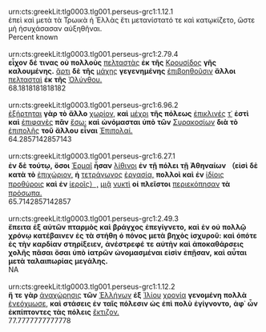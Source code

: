 urn:cts:greekLit:tlg0003.tlg001.perseus-grc1:1.12.1<br>
ἐπεὶ καὶ μετὰ τὰ Τρωικὰ ἡ Ἑλλὰς ἔτι μετανίστατό τε καὶ κατῳκίζετο, ὥστε μὴ ἡσυχάσασαν αὐξηθῆναι.<br>
Percent known<br><br>
urn:cts:greekLit:tlg0003.tlg001.perseus-grc1:2.79.4<br>
**εἶχον** **δέ** **τινας** **οὐ** **πολλοὺς** [πελταστὰς](http://www.perseus.tufts.edu/hopper/morph?l=πελταστὰς&la=greek#lexicon) **ἐκ** **τῆς** [Κρουσίδος](http://www.perseus.tufts.edu/hopper/morph?l=Κρουσίδος&la=greek#lexicon) **γῆς** **καλουμένης.** [ἄρτι](http://www.perseus.tufts.edu/hopper/morph?l=ἄρτι&la=greek#lexicon) **δὲ** **τῆς** [μάχης](http://www.perseus.tufts.edu/hopper/morph?l=μάχης&la=greek#lexicon) **γεγενημένης** [ἐπιβοηθοῦσιν](http://www.perseus.tufts.edu/hopper/morph?l=ἐπιβοηθοῦσιν&la=greek#lexicon) **ἄλλοι** [πελτασταὶ](http://www.perseus.tufts.edu/hopper/morph?l=πελτασταὶ&la=greek#lexicon) **ἐκ** **τῆς** [Ὀλύνθου.](http://www.perseus.tufts.edu/hopper/morph?l=Ὀλύνθου.&la=greek#lexicon)<br>
68.1818181818182<br><br>
urn:cts:greekLit:tlg0003.tlg001.perseus-grc1:6.96.2<br>
[ἐξήρτηται](http://www.perseus.tufts.edu/hopper/morph?l=ἐξήρτηται&la=greek#lexicon) **γὰρ** **τὸ** **ἄλλο** [χωρίον,](http://www.perseus.tufts.edu/hopper/morph?l=χωρίον,&la=greek#lexicon) **καὶ** [μέχρι](http://www.perseus.tufts.edu/hopper/morph?l=μέχρι&la=greek#lexicon) **τῆς** **πόλεως** [ἐπικλινές](http://www.perseus.tufts.edu/hopper/morph?l=ἐπικλινές&la=greek#lexicon) [τ᾽](http://www.perseus.tufts.edu/hopper/morph?l=τ᾽&la=greek#lexicon) **ἐστὶ** **καὶ** [ἐπιφανὲς](http://www.perseus.tufts.edu/hopper/morph?l=ἐπιφανὲς&la=greek#lexicon) **πᾶν** [ἔσω:](http://www.perseus.tufts.edu/hopper/morph?l=ἔσω:&la=greek#lexicon) **καὶ** **ὠνόμασται** **ὑπὸ** **τῶν** [Συρακοσίων](http://www.perseus.tufts.edu/hopper/morph?l=Συρακοσίων&la=greek#lexicon) **διὰ** **τὸ** [ἐπιπολῆς](http://www.perseus.tufts.edu/hopper/morph?l=ἐπιπολῆς&la=greek#lexicon) **τοῦ** **ἄλλου** **εἶναι** [Ἐπιπολαί.](http://www.perseus.tufts.edu/hopper/morph?l=Ἐπιπολαί.&la=greek#lexicon)<br>
64.2857142857143<br><br>
urn:cts:greekLit:tlg0003.tlg001.perseus-grc1:6.27.1<br>
**ἐν** **δὲ** **τούτῳ,** **ὅσοι** [Ἑρμαῖ](http://www.perseus.tufts.edu/hopper/morph?l=Ἑρμαῖ&la=greek#lexicon) **ἦσαν** [λίθινοι](http://www.perseus.tufts.edu/hopper/morph?l=λίθινοι&la=greek#lexicon) **ἐν** **τῇ** **πόλει** **τῇ** **Ἀθηναίων** **（εἰσὶ** **δὲ** **κατὰ** **τὸ** [ἐπιχώριον,](http://www.perseus.tufts.edu/hopper/morph?l=ἐπιχώριον,&la=greek#lexicon) **ἡ** [τετράγωνος](http://www.perseus.tufts.edu/hopper/morph?l=τετράγωνος&la=greek#lexicon) [ἐργασία,](http://www.perseus.tufts.edu/hopper/morph?l=ἐργασία,&la=greek#lexicon) **πολλοὶ** **καὶ** **ἐν** [ἰδίοις](http://www.perseus.tufts.edu/hopper/morph?l=ἰδίοις&la=greek#lexicon) [προθύροις](http://www.perseus.tufts.edu/hopper/morph?l=προθύροις&la=greek#lexicon) **καὶ** **ἐν** [ἱεροῖς）,](http://www.perseus.tufts.edu/hopper/morph?l=ἱεροῖς）,&la=greek#lexicon) [μιᾷ](http://www.perseus.tufts.edu/hopper/morph?l=μιᾷ&la=greek#lexicon) [νυκτὶ](http://www.perseus.tufts.edu/hopper/morph?l=νυκτὶ&la=greek#lexicon) **οἱ** **πλεῖστοι** [περιεκόπησαν](http://www.perseus.tufts.edu/hopper/morph?l=περιεκόπησαν&la=greek#lexicon) **τὰ** [πρόσωπα.](http://www.perseus.tufts.edu/hopper/morph?l=πρόσωπα.&la=greek#lexicon)<br>
65.7142857142857<br><br>
urn:cts:greekLit:tlg0003.tlg001.perseus-grc1:2.49.3<br>
**ἔπειτα** **ἐξ** **αὐτῶν** **πταρμὸς** **καὶ** **βράγχος** **ἐπεγίγνετο,** **καὶ** **ἐν** **οὐ** **πολλῷ** **χρόνῳ** **κατέβαινεν** **ἐς** **τὰ** **στήθη** **ὁ** **πόνος** **μετὰ** **βηχὸς** **ἰσχυροῦ:** **καὶ** **ὁπότε** **ἐς** **τὴν** **καρδίαν** **στηρίξειεν,** **ἀνέστρεφέ** **τε** **αὐτὴν** **καὶ** **ἀποκαθάρσεις** **χολῆς** **πᾶσαι** **ὅσαι** **ὑπὸ** **ἰατρῶν** **ὠνομασμέναι** **εἰσὶν** **ἐπῇσαν,** **καὶ** **αὗται** **μετὰ** **ταλαιπωρίας** **μεγάλης.**<br>
NA<br><br>
urn:cts:greekLit:tlg0003.tlg001.perseus-grc1:1.12.2<br>
**ἥ** **τε** **γὰρ** [ἀναχώρησις](http://www.perseus.tufts.edu/hopper/morph?l=ἀναχώρησις&la=greek#lexicon) **τῶν** [Ἑλλήνων](http://www.perseus.tufts.edu/hopper/morph?l=Ἑλλήνων&la=greek#lexicon) **ἐξ** [Ἰλίου](http://www.perseus.tufts.edu/hopper/morph?l=Ἰλίου&la=greek#lexicon) [χρονία](http://www.perseus.tufts.edu/hopper/morph?l=χρονία&la=greek#lexicon) **γενομένη** **πολλὰ** [ἐνεόχμωσε,](http://www.perseus.tufts.edu/hopper/morph?l=ἐνεόχμωσε,&la=greek#lexicon) **καὶ** **στάσεις** **ἐν** **ταῖς** **πόλεσιν** **ὡς** **ἐπὶ** **πολὺ** **ἐγίγνοντο,** **ἀφ᾽** **ὧν** **ἐκπίπτοντες** **τὰς** **πόλεις** [ἔκτιζον.](http://www.perseus.tufts.edu/hopper/morph?l=ἔκτιζον.&la=greek#lexicon)<br>
77.7777777777778<br><br>
